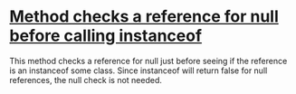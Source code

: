 # [Method checks a reference for null before calling instanceof](http://fb-contrib.sourceforge.net/bugdescriptions.html#SPP_NULL_BEFORE_INSTANCEOF)

This method checks a reference for null just before seeing if the reference is an instanceof some class.
			Since instanceof will return false for null references, the null check is not needed.